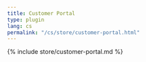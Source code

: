 ```yaml
---
title: Customer Portal
type: plugin
lang: cs
permalink: "/cs/store/customer-portal.html"
---
```


{% include store/customer-portal.md %}
